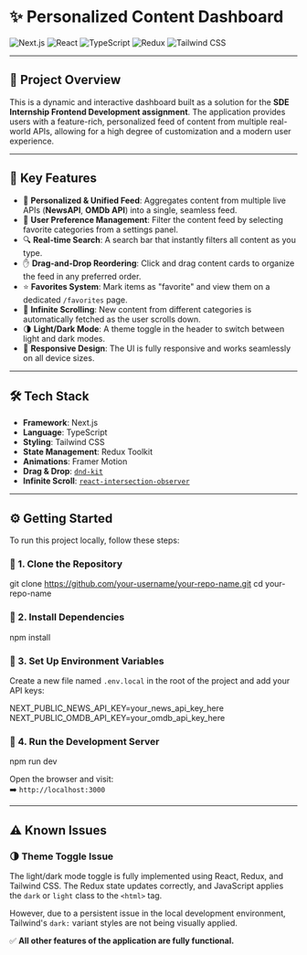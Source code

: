 # ✨ Personalized Content Dashboard

![Next.js](https://img.shields.io/badge/Next.js-000000?style=for-the-badge&logo=nextdotjs&logoColor=white)
![React](https://img.shields.io/badge/React-20232A?style=for-the-badge&logo=react&logoColor=61DAFB)
![TypeScript](https://img.shields.io/badge/TypeScript-3178C6?style=for-the-badge&logo=typescript&logoColor=white)
![Redux](https://img.shields.io/badge/Redux-764ABC?style=for-the-badge&logo=redux&logoColor=white)
![Tailwind CSS](https://img.shields.io/badge/Tailwind_CSS-06B6D4?style=for-the-badge&logo=tailwindcss&logoColor=white)

<!--**[➡️ View Live Demo](https://your-deployment-link-here.com)**-->

---

## 📖 Project Overview

This is a dynamic and interactive dashboard built as a solution for the **SDE Internship Frontend Development assignment**. The application provides users with a feature-rich, personalized feed of content from multiple real-world APIs, allowing for a high degree of customization and a modern user experience.

---

## 🚀 Key Features

- 🎨 **Personalized & Unified Feed**: Aggregates content from multiple live APIs (**NewsAPI**, **OMDb API**) into a single, seamless feed.
- 🔧 **User Preference Management**: Filter the content feed by selecting favorite categories from a settings panel.
- 🔍 **Real-time Search**: A search bar that instantly filters all content as you type.
- ✋ **Drag-and-Drop Reordering**: Click and drag content cards to organize the feed in any preferred order.
- ⭐ **Favorites System**: Mark items as "favorite" and view them on a dedicated `/favorites` page.
- 🔄 **Infinite Scrolling**: New content from different categories is automatically fetched as the user scrolls down.
- 🌗 **Light/Dark Mode**: A theme toggle in the header to switch between light and dark modes.
- 📱 **Responsive Design**: The UI is fully responsive and works seamlessly on all device sizes.

---

## 🛠️ Tech Stack

- **Framework**: Next.js
- **Language**: TypeScript
- **Styling**: Tailwind CSS
- **State Management**: Redux Toolkit
- **Animations**: Framer Motion
- **Drag & Drop**: [`dnd-kit`](https://dndkit.com/)
- **Infinite Scroll**: [`react-intersection-observer`](https://www.npmjs.com/package/react-intersection-observer)

---

## ⚙️ Getting Started

To run this project locally, follow these steps:

### 🔹 1. Clone the Repository

git clone https://github.com/your-username/your-repo-name.git
cd your-repo-name

### 🔹 2. Install Dependencies

npm install


### 🔹 3. Set Up Environment Variables

Create a new file named `.env.local` in the root of the project and add your API keys:

NEXT_PUBLIC_NEWS_API_KEY=your_news_api_key_here
NEXT_PUBLIC_OMDB_API_KEY=your_omdb_api_key_here


### 🔹 4. Run the Development Server

npm run dev


Open the browser and visit:  
➡️ `http://localhost:3000`

---

## ⚠️ Known Issues

### 🌗 Theme Toggle Issue

The light/dark mode toggle is fully implemented using React, Redux, and Tailwind CSS. The Redux state updates correctly, and JavaScript applies the `dark` or `light` class to the `<html>` tag.

However, due to a persistent issue in the local development environment, Tailwind's `dark:` variant styles are not being visually applied.

✅ **All other features of the application are fully functional.**
